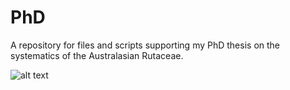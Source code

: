 # PhD
A repository for files and scripts supporting my PhD thesis on the systematics of the Australasian Rutaceae.


![alt text](https://github.com/hkore1/PhD/blob/main/image.jpg?raw=true)

